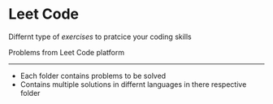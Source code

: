 # Leet Code

Differnt type of _exercises_ to pratcice your coding skills

Problems from Leet Code platform

---

- Each folder contains problems to be solved
- Contains multiple solutions in differnt languages in there respective folder
